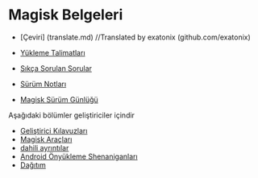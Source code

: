 # Magisk Belgeleri
- [Çeviri] (translate.md) 
//Translated by exatonix (github.com/exatonix) 

- [Yükleme Talimatları](install.md)
- [Sıkça Sorulan Sorular](faq.md)
- [Sürüm Notları](sürümler/index.md)
- [Magisk Sürüm Günlüğü](changes.md)

Aşağıdaki bölümler geliştiriciler içindir

- [Geliştirici Kılavuzları](guides.md)
- [Magisk Araçları](tools.md)
- [dahili ayrıntılar](details.md)
- [Android Önyükleme Shenaniganları](boot.md)
- [Dağıtım](deploy.md)
